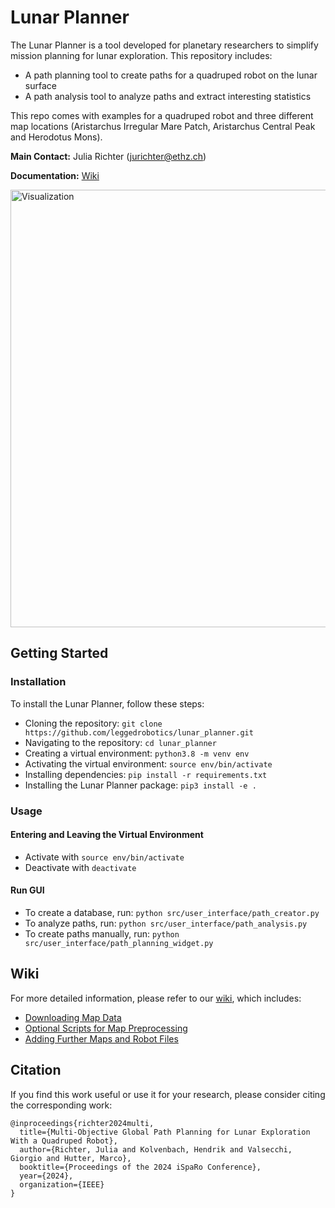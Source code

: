 # Lunar Planner

The Lunar Planner is a tool developed for planetary researchers to simplify mission planning for lunar exploration. This repository includes:

* A path planning tool to create paths for a quadruped robot on the lunar surface
* A path analysis tool to analyze paths and extract interesting statistics

This repo comes with examples for a quadruped robot and three different map locations (Aristarchus Irregular Mare Patch, Aristarchus Central Peak and Herodotus Mons).

**Main Contact:** Julia Richter ([jurichter@ethz.ch](mailto:jurichter@ethz.ch?subject=[GitHub:LunarPlanner]))

**Documentation:** [Wiki](https://github.com/leggedrobotics/lunar_planner/wiki)

<img src="images/viz.gif" alt="Visualization" width="700">

## Getting Started

### Installation

To install the Lunar Planner, follow these steps:

* Cloning the repository: `git clone https://github.com/leggedrobotics/lunar_planner.git`
* Navigating to the repository: `cd lunar_planner`
* Creating a virtual environment: `python3.8 -m venv env`
* Activating the virtual environment: `source env/bin/activate`
* Installing dependencies: `pip install -r requirements.txt`
* Installing the Lunar Planner package: `pip3 install -e .`

### Usage

#### Entering and Leaving the Virtual Environment

* Activate with `source env/bin/activate`
* Deactivate with `deactivate`

#### Run GUI

* To create a database, run: `python src/user_interface/path_creator.py`
* To analyze paths, run: `python src/user_interface/path_analysis.py`
* To create paths manually, run: `python src/user_interface/path_planning_widget.py`

## Wiki

For more detailed information, please refer to our [wiki](https://github.com/leggedrobotics/lunar_planner/wiki), which includes:

* [Downloading Map Data](https://github.com/leggedrobotics/lunar_planner/wiki/Downloading-Map-Data)
* [Optional Scripts for Map Preprocessing](https://github.com/leggedrobotics/lunar_planner/wiki/Optional-Scripts-for-Map-Preprocessing)
* [Adding Further Maps and Robot Files](https://github.com/leggedrobotics/lunar_planner/wiki/Adding-Further-Maps-and-Robot-Files)

## Citation

If you find this work useful or use it for your research, please consider citing the corresponding work:

```
@inproceedings{richter2024multi,
  title={Multi-Objective Global Path Planning for Lunar Exploration With a Quadruped Robot},
  author={Richter, Julia and Kolvenbach, Hendrik and Valsecchi, Giorgio and Hutter, Marco},
  booktitle={Proceedings of the 2024 iSpaRo Conference},
  year={2024},
  organization={IEEE}
}
```
